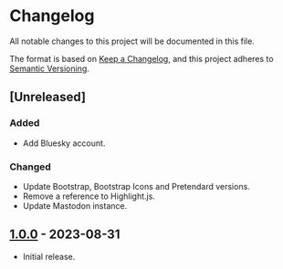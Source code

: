 # Changelog

All notable changes to this project will be documented in this file.

The format is based on [Keep a Changelog](https://keepachangelog.com/en/1.1.0/), and this project adheres to [Semantic Versioning](https://semver.org/spec/v2.0.0.html).

## [Unreleased]

### Added

- Add Bluesky account.

### Changed

- Update Bootstrap, Bootstrap Icons and Pretendard versions.
- Remove a reference to Highlight.js.
- Update Mastodon instance.

## [1.0.0] - 2023-08-31

- Initial release.

[1.0.0]: https://github.com/qiaeru.com/releases/tag/v1.0.0
